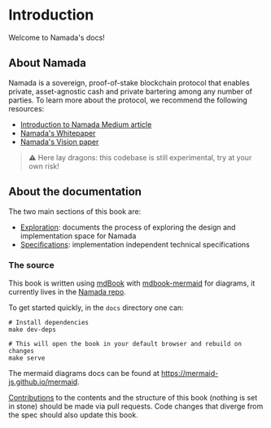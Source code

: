 # Introduction

Welcome to Namada's docs!

## About Namada

Namada is a sovereign, proof-of-stake blockchain protocol that enables private, asset-agnostic cash and private bartering among any number of parties. To learn more about the protocol, we recommend the following resources:

- [Introduction to Namada Medium article](https://medium.com/namadanetwork/introducing-namada-a-blockchain-for-private-asset-agnostic-bartering-dcc47ac42d9f)
- [Namada's Whitepaper](https://namada.network/papers/whitepaper.pdf)
- [Namada's Vision paper](https://namada.network/papers/vision-paper.pdf)

> ⚠️ Here lay dragons: this codebase is still experimental, try at your own risk!

## About the documentation

The two main sections of this book are:

- [Exploration](./explore): documents the process of exploring the design and implementation space for Namada
- [Specifications](./specs): implementation independent technical specifications

### The source

This book is written using [mdBook](https://rust-lang.github.io/mdBook/) with [mdbook-mermaid](https://github.com/badboy/mdbook-mermaid) for diagrams, it currently lives in the [Namada repo](https://github.com/anoma/namada).

To get started quickly, in the `docs` directory one can:

```shell
# Install dependencies
make dev-deps

# This will open the book in your default browser and rebuild on changes
make serve
```

The mermaid diagrams docs can be found at <https://mermaid-js.github.io/mermaid>.

[Contributions](https://github.com/anoma/namada/issues) to the contents and the structure of this book (nothing is set in stone) should be made via pull requests. Code changes that diverge from the spec should also update this book.
